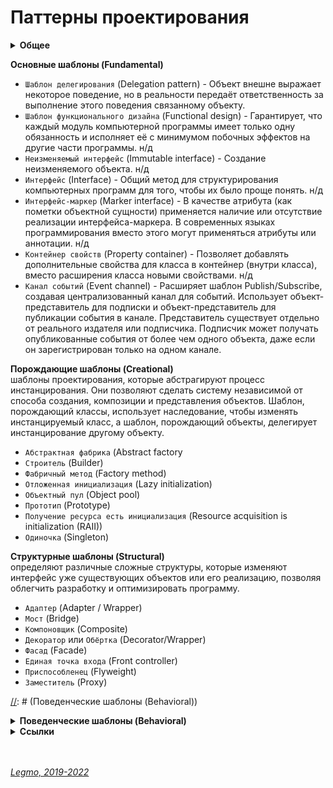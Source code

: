 <h1>Паттерны проектирования</h1>

[//]: # (Общее)
<details><summary><b>Общее</b></summary><p>

  - Повторяемая архитектурная конструкция, представляющая собой решение проблемы проектирования в рамках некоторого часто возникающего контекста.
  - Наиболее известны 23 классических шаблона проектирования
  - Описаны в книге «Приёмы объектно-ориентированного проектирования. Паттерны проектирования» (банда четырёх - Эрих Гамма, Ричард Хелм, Ральф Джонсон, Джон Влиссидес)

<br></p>
</details>


**Основные шаблоны (Fundamental)**

- `Шаблон делегирования` (Delegation pattern) - Объект внешне выражает некоторое поведение, но в реальности передаёт
  ответственность за выполнение этого поведения связанному объекту.
- `Шаблон функционального дизайна` (Functional design) - Гарантирует, что каждый модуль компьютерной программы имеет
  только одну обязанность и исполняет её с минимумом побочных эффектов на другие части программы. н/д
- `Неизменяемый интерфейс` (Immutable interface) - Создание неизменяемого объекта. н/д
- `Интерфейс` (Interface) - Общий метод для структурирования компьютерных программ для того, чтобы их было проще понять.
  н/д
- `Интерфейс-маркер` (Marker interface) - В качестве атрибута (как пометки объектной сущности) применяется наличие или
  отсутствие реализации интерфейса-маркера. В современных языках программирования вместо этого могут применяться
  атрибуты или аннотации. н/д
- `Контейнер свойств` (Property container) - Позволяет добавлять дополнительные свойства для класса в контейнер (внутри
  класса), вместо расширения класса новыми свойствами. н/д
- `Канал событий` (Event channel) - Расширяет шаблон Publish/Subscribe, создавая централизованный канал для событий.
  Использует объект-представитель для подписки и объект-представитель для публикации события в канале. Представитель
  существует отдельно от реального издателя или подписчика. Подписчик может получать опубликованные события от более чем
  одного объекта, даже если он зарегистрирован только на одном канале.

**Порождающие шаблоны (Creational)**<br>
шаблоны проектирования, которые абстрагируют процесс инстанцирования. Они позволяют сделать систему независимой от
способа создания, композиции и представления объектов. Шаблон, порождающий классы, использует наследование, чтобы
изменять инстанцируемый класс, а шаблон, порождающий объекты, делегирует инстанцирование другому объекту.

- `Абстрактная фабрика` (Abstract factory
- `Строитель` (Builder)
- `Фабричный метод` (Factory method)
- `Отложенная инициализация` (Lazy initialization)
- `Объектный пул` (Object pool)
- `Прототип` (Prototype)
- `Получение ресурса есть инициализация` (Resource acquisition is initialization (RAII))
- `Одиночка` (Singleton)

**Структурные шаблоны (Structural)**<br>
определяют различные сложные структуры, которые изменяют интерфейс уже существующих объектов или его реализацию,
позволяя облегчить разработку и оптимизировать программу.

- `Адаптер` (Adapter / Wrapper)
- `Мост` (Bridge)
- `Компоновщик` (Composite)
- `Декоратор` или `Обёртка` (Decorator/Wrapper)
- `Фасад` (Facade)
- `Единая точка входа` (Front controller)
- `Приспособленец` (Flyweight)
- `Заместитель` (Proxy)

[//]: # (Поведенческие шаблоны (Behavioral))
<details><summary><b>Поведенческие шаблоны (Behavioral)</b></summary><p>

- Определяют взаимодействие между объектами, увеличивая таким образом его гибкость
- 
- `Цепочка обязанностей` (Chain of responsibility) — [Описание 1](https://refactoring.guru/ru/design-patterns/chain-of-responsibility), [Описание 2](https://makarov-ivan.gitbook.io/patterns/patterns/behavioral-patterns/chain-of-responsibility)
- `Команда` (Action, Transaction Command) — [Описание 1](https://refactoring.guru/ru/design-patterns/command), [Описание 2](https://makarov-ivan.gitbook.io/patterns/patterns/behavioral-patterns/command)
- `Интерпретатор` (Interpreter)
- `Итератор` (Cursor Iterator) — [Описание 1](https://refactoring.guru/ru/design-patterns/iterator), [Описание 2](https://makarov-ivan.gitbook.io/patterns/patterns/behavioral-patterns/iterator)
- `Посредник` (Mediator) — [Описание 1](https://refactoring.guru/ru/design-patterns/mediator), [Описание 2](https://makarov-ivan.gitbook.io/patterns/patterns/behavioral-patterns/mediator)
- `Хранитель` (Memento, Опекун, Наблюдатель) — [Описание 1](https://refactoring.guru/ru/design-patterns/memento), [Описание 2](https://makarov-ivan.gitbook.io/patterns/patterns/behavioral-patterns/memento)
- `Null Object` ()
- `Слуга` (Servant)
- `Спецификация` (Specification)
- `Состояние` (State) — [Описание 1](https://refactoring.guru/ru/design-patterns/state), [Описание 2]()
- `Стратегия` (Strategy) — [Описание 1](https://refactoring.guru/ru/design-patterns/strategy), [Описание 2](https://makarov-ivan.gitbook.io/patterns/patterns/behavioral-patterns/strategy)
- `Шаблонный метод` (Template method) — [Описание 1](https://refactoring.guru/ru/design-patterns/template-method), [Описание 2](https://makarov-ivan.gitbook.io/patterns/patterns/behavioral-patterns/tamplate-method)
- `Посетитель` (Visitor) — [Описание 1](https://refactoring.guru/ru/design-patterns/visitor), [Описание 2](https://makarov-ivan.gitbook.io/patterns/patterns/behavioral-patterns/visitor)
- `Простая политика` (Simple Policy)
- `Event listener` (Event listener)
- `Одноразовый посетитель` (Single-serving visitor)
- `Иерархический посетитель` (Hierarchical visitor )
  
<br></p>
</details>


[//]: # (Ссылки)
<details><summary><b>Ссылки</b></summary><p>

  - [Habr - Паттерны ООП в метафорах](https://habr.com/ru/post/136766/)
  - [Шпаргалка по шаблонам проектирования](https://habr.com/ru/post/210288/)
  - [Wiki - Шаблон проектирования](https://ru.wikipedia.org/wiki/%D0%A8%D0%B0%D0%B1%D0%BB%D0%BE%D0%BD_%D0%BF%D1%80%D0%BE%D0%B5%D0%BA%D1%82%D0%B8%D1%80%D0%BE%D0%B2%D0%B0%D0%BD%D0%B8%D1%8F)
  - [Doka - Архитектура и паттерны проектирования](https://doka.guide/js/architecture-and-design-patterns/)
  - [Doka - Порождающие паттерны](https://doka.guide/js/design-patterns-creational/)
  - [Doka - Структурные паттерны](https://doka.guide/js/design-patterns-structural/)
  - [Doka - Поведенческие паттерны](https://doka.guide/js/design-patterns-behaviorial/)
  - .
  - [refactoring.guru](https://refactoring.guru/ru)
  
<br></p>
</details>

<br> 
<br> 

*[Legmo, 2019-2022](https://github.com/Legmo/notes/)*
